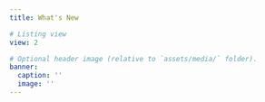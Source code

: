 ```yaml
---
title: What's New

# Listing view
view: 2

# Optional header image (relative to `assets/media/` folder).
banner:
  caption: ''
  image: ''
---
```

<br/>
